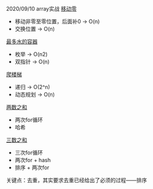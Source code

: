 2020/09/10 
array实战
[移动零](https://leetcode-cn.com/problems/move-zeroes/)
* 移动非零至零位置，后面补0 -> O(n)
* 交换位置 -> O(n)

[最多水的容器](https://leetcode-cn.com/problems/container-with-most-water/)
* 枚举 -> O(n2)
* 双指针 -> O(n)

[爬楼梯](https://leetcode.com/problems/climbing-stairs/)
* 递归 -> O(2^n)
* 动态规划 -> O(n)

[两数之和](https://leetcode-cn.com/problems/two-sum/)
* 两次for循环 
* 哈希

[三数之和](https://leetcode-cn.com/problems/3sum/)
* 三次for循环
* 两次for + hash
* 排序 + 两次for

关键点：去重，其实要求去重已经给出了必须的过程——排序